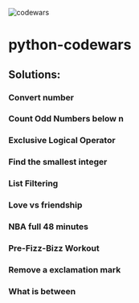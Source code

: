 ![codewars](https://user-images.githubusercontent.com/68942106/92854279-a9ac0d80-f3a5-11ea-8356-2fc800cdaeab.png)
# python-codewars
## Solutions:

### Convert number
### Count Odd Numbers below n
### Exclusive Logical Operator
### Find the smallest integer
### List Filtering
### Love vs friendship
### NBA full 48 minutes
### Pre-Fizz-Bizz Workout
### Remove a exclamation mark
### What is between
